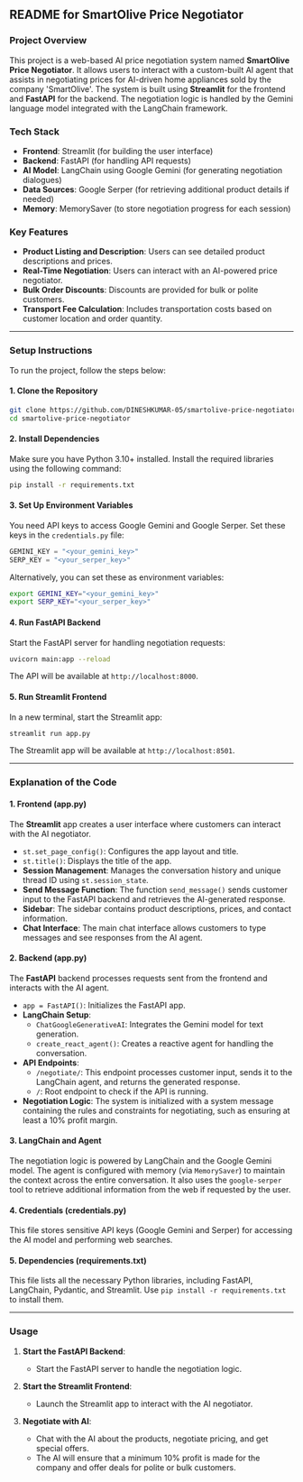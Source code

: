 ## README for SmartOlive Price Negotiator

### Project Overview

This project is a web-based AI price negotiation system named **SmartOlive Price Negotiator**. It allows users to interact with a custom-built AI agent that assists in negotiating prices for AI-driven home appliances sold by the company 'SmartOlive'. The system is built using **Streamlit** for the frontend and **FastAPI** for the backend. The negotiation logic is handled by the Gemini language model integrated with the LangChain framework.

### Tech Stack

- **Frontend**: Streamlit (for building the user interface)
- **Backend**: FastAPI (for handling API requests)
- **AI Model**: LangChain using Google Gemini (for generating negotiation dialogues)
- **Data Sources**: Google Serper (for retrieving additional product details if needed)
- **Memory**: MemorySaver (to store negotiation progress for each session)
  
### Key Features
- **Product Listing and Description**: Users can see detailed product descriptions and prices.
- **Real-Time Negotiation**: Users can interact with an AI-powered price negotiator.
- **Bulk Order Discounts**: Discounts are provided for bulk or polite customers.
- **Transport Fee Calculation**: Includes transportation costs based on customer location and order quantity.

---

### Setup Instructions

To run the project, follow the steps below:

#### 1. Clone the Repository
```bash
git clone https://github.com/DINESHKUMAR-05/smartolive-price-negotiator.git
cd smartolive-price-negotiator
```

#### 2. Install Dependencies
Make sure you have Python 3.10+ installed. Install the required libraries using the following command:
```bash
pip install -r requirements.txt
```

#### 3. Set Up Environment Variables
You need API keys to access Google Gemini and Google Serper. Set these keys in the `credentials.py` file:
```python
GEMINI_KEY = "<your_gemini_key>"
SERP_KEY = "<your_serper_key>"
```

Alternatively, you can set these as environment variables:
```bash
export GEMINI_KEY="<your_gemini_key>"
export SERP_KEY="<your_serper_key>"
```

#### 4. Run FastAPI Backend
Start the FastAPI server for handling negotiation requests:
```bash
uvicorn main:app --reload
```
The API will be available at `http://localhost:8000`.

#### 5. Run Streamlit Frontend
In a new terminal, start the Streamlit app:
```bash
streamlit run app.py
```

The Streamlit app will be available at `http://localhost:8501`.

---

### Explanation of the Code

#### 1. **Frontend (app.py)**

The **Streamlit** app creates a user interface where customers can interact with the AI negotiator.

- `st.set_page_config()`: Configures the app layout and title.
- `st.title()`: Displays the title of the app.
- **Session Management**: Manages the conversation history and unique thread ID using `st.session_state`.
- **Send Message Function**: The function `send_message()` sends customer input to the FastAPI backend and retrieves the AI-generated response.
- **Sidebar**: The sidebar contains product descriptions, prices, and contact information.
- **Chat Interface**: The main chat interface allows customers to type messages and see responses from the AI agent.

#### 2. **Backend (app.py)**

The **FastAPI** backend processes requests sent from the frontend and interacts with the AI agent.

- `app = FastAPI()`: Initializes the FastAPI app.
- **LangChain Setup**:
  - `ChatGoogleGenerativeAI`: Integrates the Gemini model for text generation.
  - `create_react_agent()`: Creates a reactive agent for handling the conversation.
- **API Endpoints**:
  - `/negotiate/`: This endpoint processes customer input, sends it to the LangChain agent, and returns the generated response.
  - `/`: Root endpoint to check if the API is running.
- **Negotiation Logic**: The system is initialized with a system message containing the rules and constraints for negotiating, such as ensuring at least a 10% profit margin.

#### 3. **LangChain and Agent**

The negotiation logic is powered by LangChain and the Google Gemini model. The agent is configured with memory (via `MemorySaver`) to maintain the context across the entire conversation. It also uses the `google-serper` tool to retrieve additional information from the web if requested by the user.

#### 4. **Credentials (credentials.py)**

This file stores sensitive API keys (Google Gemini and Serper) for accessing the AI model and performing web searches.

#### 5. **Dependencies (requirements.txt)**

This file lists all the necessary Python libraries, including FastAPI, LangChain, Pydantic, and Streamlit. Use `pip install -r requirements.txt` to install them.

---

### Usage

1. **Start the FastAPI Backend**:
   - Start the FastAPI server to handle the negotiation logic.

2. **Start the Streamlit Frontend**:
   - Launch the Streamlit app to interact with the AI negotiator.

3. **Negotiate with AI**:
   - Chat with the AI about the products, negotiate pricing, and get special offers.
   - The AI will ensure that a minimum 10% profit is made for the company and offer deals for polite or bulk customers.

